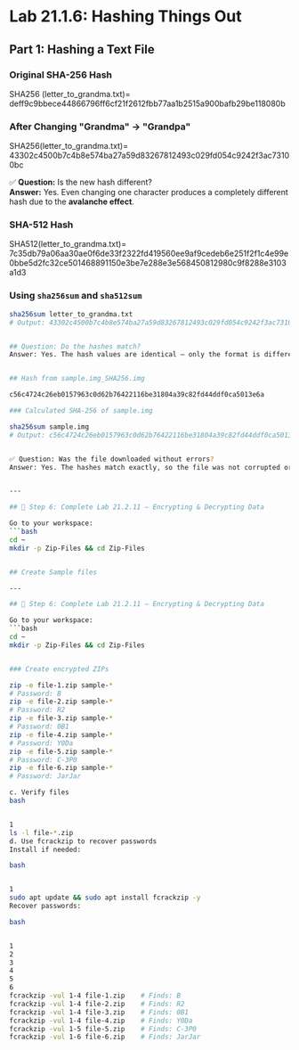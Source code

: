 # Lab 21.1.6: Hashing Things Out

## Part 1: Hashing a Text File

### Original SHA-256 Hash

SHA256 (letter_to_grandma.txt)= deff9c9bbece44866796ff6cf21f2612fbb77aa1b2515a900bafb29be118080b

### After Changing "Grandma" -> "Grandpa"

SHA256(letter_to_grandma.txt)= 43302c4500b7c4b8e574ba27a59d83267812493c029fd054c9242f3ac73100bc


✅ **Question:** Is the new hash different?  
**Answer:** Yes. Even changing one character produces a completely different hash due to the **avalanche effect**.

### SHA-512 Hash

SHA512(letter_to_grandma.txt)= 7c35db79a06aa30ae0f6de33f2322fd419560ee9af9cedeb6e251f2f1c4e99e0bbe5d2fc32ce501468891150e3be7e288e3e568450812980c9f8288e3103a1d3


### Using `sha256sum` and `sha512sum`
```bash
sha256sum letter_to_grandma.txt
# Output: 43302c4500b7c4b8e574ba27a59d83267812493c029fd054c9242f3ac73100bc  letter_to_grandma.txt


## Question: Do the hashes match?
Answer: Yes. The hash values are identical — only the format is different (OpenSSL includes filename and algorithm).


## Hash from sample.img_SHA256.img

c56c4724c26eb0157963c0d62b76422116be31804a39c82fd44ddf0ca5013e6a

### Calculated SHA-256 of sample.img

sha256sum sample.img
# Output: c56c4724c26eb0157963c0d62b76422116be31804a39c82fd44ddf0ca5013e6a  sample.img


✅ Question: Was the file downloaded without errors?
Answer: Yes. The hashes match exactly, so the file was not corrupted or modified during download.


---

## 🧪 Step 6: Complete Lab 21.2.11 – Encrypting & Decrypting Data

Go to your workspace:
```bash
cd ~
mkdir -p Zip-Files && cd Zip-Files


## Create Sample files

---

## 🧪 Step 6: Complete Lab 21.2.11 – Encrypting & Decrypting Data

Go to your workspace:
```bash
cd ~
mkdir -p Zip-Files && cd Zip-Files


### Create encrypted ZIPs

zip -e file-1.zip sample-*
# Password: B
zip -e file-2.zip sample-*
# Password: R2
zip -e file-3.zip sample-*
# Password: 0B1
zip -e file-4.zip sample-*
# Password: Y0Da
zip -e file-5.zip sample-*
# Password: C-3P0
zip -e file-6.zip sample-*
# Password: JarJar

c. Verify files
bash


1
ls -l file-*.zip
d. Use fcrackzip to recover passwords
Install if needed:

bash


1
sudo apt update && sudo apt install fcrackzip -y
Recover passwords:

bash


1
2
3
4
5
6
fcrackzip -vul 1-4 file-1.zip    # Finds: B
fcrackzip -vul 1-4 file-2.zip    # Finds: R2
fcrackzip -vul 1-4 file-3.zip    # Finds: 0B1
fcrackzip -vul 1-4 file-4.zip    # Finds: Y0Da
fcrackzip -vul 1-5 file-5.zip    # Finds: C-3P0
fcrackzip -vul 1-6 file-6.zip    # Finds: JarJar
